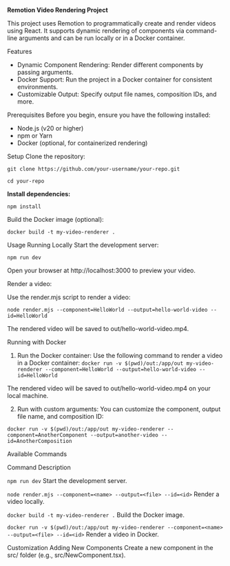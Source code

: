 **Remotion Video Rendering Project**

This project uses Remotion to programmatically create and render videos using React. It supports dynamic rendering of components via command-line arguments and can be run locally or in a Docker container.

Features
* Dynamic Component Rendering: Render different components by passing arguments.
* Docker Support: Run the project in a Docker container for consistent environments.
* Customizable Output: Specify output file names, composition IDs, and more.

Prerequisites
Before you begin, ensure you have the following installed:

* Node.js (v20 or higher)
* npm or Yarn
* Docker (optional, for containerized rendering)

Setup
Clone the repository:

`git clone https://github.com/your-username/your-repo.git`

`cd your-repo`


**Install dependencies:**


`npm install`

Build the Docker image (optional):

`docker build -t my-video-renderer .`

Usage
Running Locally
Start the development server:

`npm run dev`

Open your browser at http://localhost:3000 to preview your video.

Render a video:

Use the render.mjs script to render a video:


`node render.mjs --component=HelloWorld --output=hello-world-video --id=HelloWorld`

The rendered video will be saved to out/hello-world-video.mp4.

Running with Docker
1. Run the Docker container:
  Use the following command to render a video in a Docker container:
  `docker run -v $(pwd)/out:/app/out my-video-renderer --component=HelloWorld --output=hello-world-video --id=HelloWorld`

  The rendered video will be saved to out/hello-world-video.mp4 on your local machine.

2. Run with custom arguments:
   You can customize the component, output file name, and composition ID:

  `docker run -v $(pwd)/out:/app/out my-video-renderer --component=AnotherComponent --output=another-video --id=AnotherComposition`

Available Commands

Command	Description

`npm run dev`	Start the development server.

`node render.mjs --component=<name> --output=<file> --id=<id>`	Render a video locally.

`docker build -t my-video-renderer .`	Build the Docker image.

`docker run -v $(pwd)/out:/app/out my-video-renderer --component=<name> --output=<file> --id=<id>`	Render a video in Docker.

Customization
Adding New Components
Create a new component in the src/ folder (e.g., src/NewComponent.tsx).

